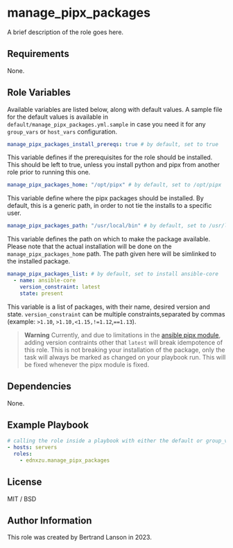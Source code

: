 manage_pipx_packages
=========

A brief description of the role goes here.

Requirements
------------

None.

Role Variables
--------------
Available variables are listed below, along with default values. A sample file for the default values is available in `default/manage_pipx_packages.yml.sample` in case you need it for any `group_vars` or `host_vars` configuration.

```yaml
manage_pipx_packages_install_prereqs: true # by default, set to true
```
This variable defines if the prerequisites for the role should be installed. This should be left to true, unless you install python and pipx from another role prior to running this one.

```yaml
manage_pipx_packages_home: "/opt/pipx" # by default, set to /opt/pipx
```
This variable define where the pipx packages should be installed. By default, this is a generic path, in order to not tie the installs to a specific user.

```yaml
manage_pipx_packages_path: "/usr/local/bin" # by default, set to /usr/local/bin
```
This variable defines the path on which to make the package available. Please note that the actual installation will be done on the `manage_pipx_packages_home` path. The path given here will be simlinked to the installed package.

```yaml
manage_pipx_packages_list: # by default, set to install ansible-core
  - name: ansible-core
    version_constraint: latest
    state: present
```
This variable is a list of packages, with their name, desired version and state. `version_constraint` can be multiple constraints,separated by commas (example: `>1.10`, `>1.10,<1.15,!=1.12`,`==1.13`).

> **Warning**
> Currently, and due to limitations in the [ansible pipx module](https://docs.ansible.com/ansible/latest/collections/community/general/pipx_module.html), adding version contraints other that `latest` will break idempotence of this role. This is not breaking your installation of the package, only the task will always be marked as changed on your playbook run. This will be fixed whenever the pipx module is fixed.

Dependencies
------------

None.

Example Playbook
----------------

```yaml
# calling the role inside a playbook with either the default or group_vars/host_vars
- hosts: servers
  roles:
    - ednxzu.manage_pipx_packages
```

License
-------

MIT / BSD

Author Information
------------------

This role was created by Bertrand Lanson in 2023.
